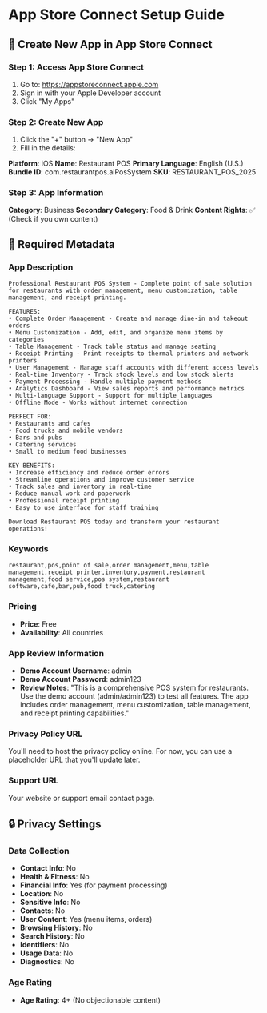 # App Store Connect Setup Guide

## 🎯 Create New App in App Store Connect

### Step 1: Access App Store Connect
1. Go to: https://appstoreconnect.apple.com
2. Sign in with your Apple Developer account
3. Click "My Apps"

### Step 2: Create New App
1. Click the "+" button → "New App"
2. Fill in the details:

**Platform**: iOS
**Name**: Restaurant POS
**Primary Language**: English (U.S.)
**Bundle ID**: com.restaurantpos.aiPosSystem
**SKU**: RESTAURANT_POS_2025

### Step 3: App Information
**Category**: Business
**Secondary Category**: Food & Drink
**Content Rights**: ✅ (Check if you own content)

## 📝 Required Metadata

### App Description
```
Professional Restaurant POS System - Complete point of sale solution for restaurants with order management, menu customization, table management, and receipt printing.

FEATURES:
• Complete Order Management - Create and manage dine-in and takeout orders
• Menu Customization - Add, edit, and organize menu items by categories  
• Table Management - Track table status and manage seating
• Receipt Printing - Print receipts to thermal printers and network printers
• User Management - Manage staff accounts with different access levels
• Real-time Inventory - Track stock levels and low stock alerts
• Payment Processing - Handle multiple payment methods
• Analytics Dashboard - View sales reports and performance metrics
• Multi-language Support - Support for multiple languages
• Offline Mode - Works without internet connection

PERFECT FOR:
• Restaurants and cafes
• Food trucks and mobile vendors
• Bars and pubs  
• Catering services
• Small to medium food businesses

KEY BENEFITS:
• Increase efficiency and reduce order errors
• Streamline operations and improve customer service
• Track sales and inventory in real-time
• Reduce manual work and paperwork
• Professional receipt printing
• Easy to use interface for staff training

Download Restaurant POS today and transform your restaurant operations!
```

### Keywords
```
restaurant,pos,point of sale,order management,menu,table management,receipt printer,inventory,payment,restaurant management,food service,pos system,restaurant software,cafe,bar,pub,food truck,catering
```

### Pricing
- **Price**: Free
- **Availability**: All countries

### App Review Information
- **Demo Account Username**: admin
- **Demo Account Password**: admin123
- **Review Notes**: "This is a comprehensive POS system for restaurants. Use the demo account (admin/admin123) to test all features. The app includes order management, menu customization, table management, and receipt printing capabilities."

### Privacy Policy URL
You'll need to host the privacy policy online. For now, you can use a placeholder URL that you'll update later.

### Support URL  
Your website or support email contact page.

## 🔒 Privacy Settings

### Data Collection
- **Contact Info**: No
- **Health & Fitness**: No  
- **Financial Info**: Yes (for payment processing)
- **Location**: No
- **Sensitive Info**: No
- **Contacts**: No
- **User Content**: Yes (menu items, orders)
- **Browsing History**: No
- **Search History**: No
- **Identifiers**: No
- **Usage Data**: No
- **Diagnostics**: No

### Age Rating
- **Age Rating**: 4+ (No objectionable content) 